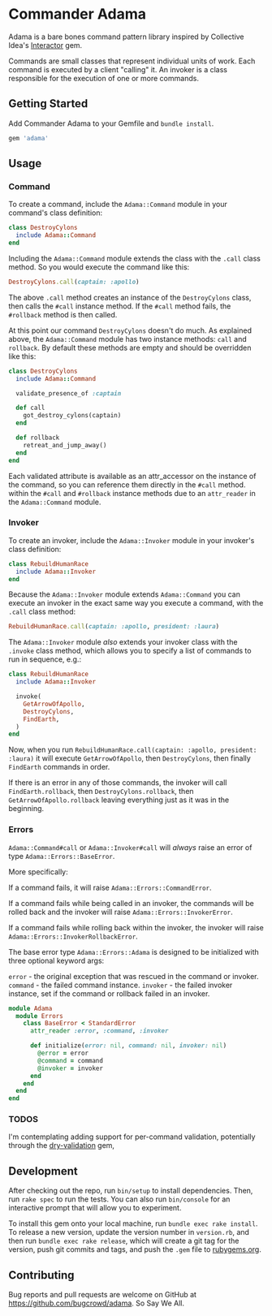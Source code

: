 # Commander Adama

Adama is a bare bones command pattern library inspired by Collective Idea's [Interactor](https://github.com/collectiveidea/interactor) gem.

Commands are small classes that represent individual units of work. Each command is executed by a client "calling" it. An invoker is a class responsible for the execution of one or more commands.

## Getting Started

Add Commander Adama to your Gemfile and `bundle install`.

```ruby
gem 'adama'
```

## Usage

### Command

To create a command, include the `Adama::Command` module in your command's class definition:

```ruby
class DestroyCylons
  include Adama::Command
end
```

Including the `Adama::Command` module extends the class with the `.call` class method. So you would execute the command like this:

```ruby
DestroyCylons.call(captain: :apollo)
```

The above `.call` method creates an instance of the `DestroyCylons` class, then calls the `#call` instance method. If the `#call` method fails, the `#rollback` method is then called.

At this point our command `DestroyCylons` doesn't do much. As explained above, the `Adama::Command` module has two instance methods: `call` and `rollback`. By default these methods are empty and should be overridden like this:

```ruby
class DestroyCylons
  include Adama::Command

  validate_presence_of :captain

  def call
    got_destroy_cylons(captain)
  end

  def rollback
    retreat_and_jump_away()
  end
end
```

Each validated attribute is available as an attr_accessor on the instance of the command, so you can reference them directly in the `#call` method. within the `#call` and `#rollback` instance methods due to an `attr_reader` in the `Adama::Command` module.

### Invoker

To create an invoker, include the `Adama::Invoker` module in your invoker's class definition:

```ruby
class RebuildHumanRace
  include Adama::Invoker
end
```

Because the `Adama::Invoker` module extends `Adama::Command` you can execute an invoker in the exact same way you execute a command, with the `.call` class method:

```ruby
RebuildHumanRace.call(captain: :apollo, president: :laura)
```

The `Adama::Invoker` module _also_ extends your invoker class with the `.invoke` class method, which allows you to specify a list of commands to run in sequence, e.g.:

```ruby
class RebuildHumanRace
  include Adama::Invoker

  invoke(
    GetArrowOfApollo,
    DestroyCylons,
    FindEarth,
  )
end
```

Now, when you run `RebuildHumanRace.call(captain: :apollo, president: :laura)` it will execute `GetArrowOfApollo`, then `DestroyCylons`, then finally `FindEarth` commands in order.

If there is an error in any of those commands, the invoker will call `FindEarth.rollback`, then `DestroyCylons.rollback`, then `GetArrowOfApollo.rollback` leaving everything just as it was in the beginning.

### Errors

`Adama::Command#call` or `Adama::Invoker#call` will *always* raise an error of type `Adama::Errors::BaseError`.

More specifically:

If a command fails, it will raise `Adama::Errors::CommandError`.

If a command fails while being called in an invoker, the commands will be rolled back and the invoker will raise `Adama::Errors::InvokerError`.

If a command fails while rolling back within the invoker, the invoker will raise `Adama::Errors::InvokerRollbackError`.

The base error type `Adama::Errors::Adama` is designed to be initialized with three optional keyword args:

`error` - the original exception that was rescued in the command or invoker.
`command` - the failed command instance.
`invoker` - the failed invoker instance, set if the command or rollback failed in an invoker.

```ruby
module Adama
  module Errors
    class BaseError < StandardError
      attr_reader :error, :command, :invoker

      def initialize(error: nil, command: nil, invoker: nil)
        @error = error
        @command = command
        @invoker = invoker
      end
    end
  end
end
```

### TODOS

I'm contemplating adding support for per-command validation, potentially through the [dry-validation](https://github.com/dry-rb/dry-validation) gem,

## Development

After checking out the repo, run `bin/setup` to install dependencies. Then, run `rake spec` to run the tests. You can also run `bin/console` for an interactive prompt that will allow you to experiment.

To install this gem onto your local machine, run `bundle exec rake install`. To release a new version, update the version number in `version.rb`, and then run `bundle exec rake release`, which will create a git tag for the version, push git commits and tags, and push the `.gem` file to [rubygems.org](https://rubygems.org).

## Contributing

Bug reports and pull requests are welcome on GitHub at https://github.com/bugcrowd/adama. So Say We All.
